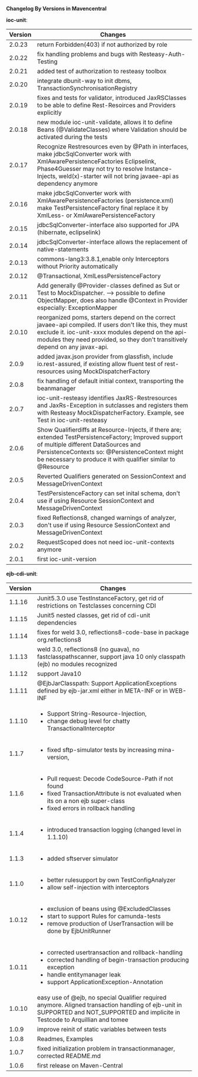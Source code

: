 **Changelog By Versions in Mavencentral**

**ioc-unit**:

|Version|Changes|
|-------|-------|
|2.0.23|return Forbidden(403) if not authorized by role|
|2.0.22|fix handling problems and bugs with Resteasy-Auth-Testing|
|2.0.21|added test of authorization to resteasy toolbox|
|2.0.20|integrate dbunit-way to init dbms, TransactionSynchronisationRegistry|
|2.0.19|fixes and tests for validator,  introduced JaxRSClasses to be able to define Rest-Resoirces and Providers explicitly|
|2.0.18|new module ioc-unit-validate, allows it to define Beans (@ValidateClasses) where Validation should be activated during the tests|
|2.0.17|Recognize Restresources even by @Path in interfaces, make jdbcSqlConverter work with XmlAwarePersistenceFactories Eclipselink, Phase4Guesser may not try to resolve Instance-Injects, weld(x)-starter will not bring javaee-api as dependency anymore|
|2.0.16|make jdbcSqlConverter work with XmlAwarePersistenceFactories (persistence.xml) make TestPersistenceFactory final replace it by XmlLess- or XmlAwarePersistenceFactory| 
|2.0.15|jdbcSqlConverter-interface also supported for JPA (hibernate, eclipselink) |
|2.0.14|jdbcSqlConverter-interface allows the replacement of native-statements |
|2.0.13|commons-lang3:3.8.1,enable only Interceptors without Priority automatically|
|2.0.12|@Transactional, XmlLessPersistenceFactory |
|2.0.11|Add generally @Provider-classes defined as Sut or Test to MockDispatcher. --> possible to define ObjectMapper, does also handle @Context in Provider especially: ExceptionMapper |
|2.0.10|reorganized poms, starters depend on the correct javaee-api compiled. If users don't like this, they must exclude it. ioc-unit-xxxx modules depend on the api-modules they need provided, so they don't transitively depend on any javax-api.|
|2.0.9|added javax.json provider from glassfish, include io.rest-assured, if existing allow fluent test of rest-resources using MockDispatcherFactory |
|2.0.8|fix handling of default initial context, transporting the beanmanager|
|2.0.7|ioc-unit-resteasy identifies JaxRS-Restresources and JaxRs-Exception in sutclasses and registers them with Resteasy MockDispatcherFactory. Example, see Test in ioc-unit-resteasy|
|2.0.6|Show Qualifierdiffs at Resource-Injects, if there are; extended TestPersistenceFactory; Improved support of multiple different DataSources and PersistenceContexts so: @PersistenceContext might be necessary to produce it with qualifier similar to @Resource |
|2.0.5|Reverted Qualifiers generated on SessionContext and MessageDrivenContext|
|2.0.4|TestPersistenceFactory can set inital schema, don't use if using Resource SessionContext and MessageDrivenContext|
|2.0.3|fixed Reflections8, changed warnings of analyzer, don't use if using Resource SessionContext and MessageDrivenContext|
|2.0.2|RequestScoped does not need ioc-unit-contexts anymore|
|2.0.1|first ioc-unit-version|

**ejb-cdi-unit**:

|Version|Changes|
|-------|-------|
|1.1.16|Junit5.3.0 use TestInstanceFactory, get rid of restrictions on Testclasses concerning CDI|
|1.1.15|Junit5 nested classes, get rid of cdi-unit dependencies|
|1.1.14|fixes for weld 3.0, reflections8-code-base in package org.reflections8|
|1.1.13|weld 3.0, reflections8 (no guava), no fastclasspathscanner, support java 10 only classpath (ejb) no modules recognized|
|1.1.12|support Java10|s rec
|1.1.11|@EjbJarClasspath: Support ApplicationExceptions defined by ejb-jar.xml either in META-INF or in WEB-INF|
|1.1.10|<ul><li>Support String-Resource-Injection, <li>change debug level for chatty TransactionalInterceptor|
|1.1.7|<ul><li>fixed sftp-simulator tests by increasing mina-version, |
|1.1.6|<ul><li>Pull request: Decode CodeSource-Path if not found<li>fixed TransactionAttribute is not evaluated when its on a non ejb super-class<li>fixed errors in rollback handling |
|1.1.4|<ul><li>introduced transaction logging (changed level in 1.1.10)|
|1.1.3|<ul><li>added sftserver simulator|
|1.1.0|<ul><li>better rulesupport by own TestConfigAnalyzer<li>allow self-injection with interceptors|
|1.0.12|<ul><li>exclusion of beans using @ExcludedClasses<li>start to support Rules for camunda-tests<li>remove production of UserTransaction will be done by EjbUnitRunner|
|1.0.11|<ul><li>corrected usertransaction and rollback-handling<li>corrected handling of begin-transaction producing exception<li>handle entitymanager leak<li>support ApplicationException-Annotation|
|1.0.10|easy use of @ejb, no special Qualifier required anymore. Aligned transaction handling of ejb-unit in SUPPORTED and NOT_SUPPORTED and implicite in Testcode to Arquillian and tomee|
|1.0.9|improve reinit of static variables between tests|
|1.0.8|Readmes, Examples|
|1.0.7|fixed initialization problem in transactionmanager, corrected README.md|
|1.0.6|first release on Maven-Central|
